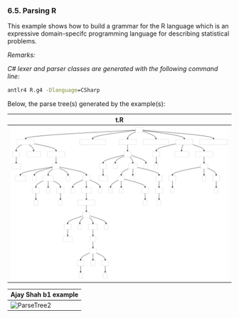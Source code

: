 ﻿### 6.5. Parsing R

This example shows how to build a grammar for the R language which is an expressive domain-specifc programming language for describing statistical problems.

_Remarks:_

_C# lexer and parser classes are generated with the following command line:_

```bat
antlr4 R.g4 -Dlanguage=CSharp
```

Below, the parse tree(s) generated by the example(s):

| t.R |
| --- |
| <img src=".resources/ParseTree1.svg" alt="ParseTree1" width="900"/> |

| Ajay Shah b1 example |
| -------------------- |
| <img src=".resources/ParseTree2.svg" alt="ParseTree2" width="900"/> | 

